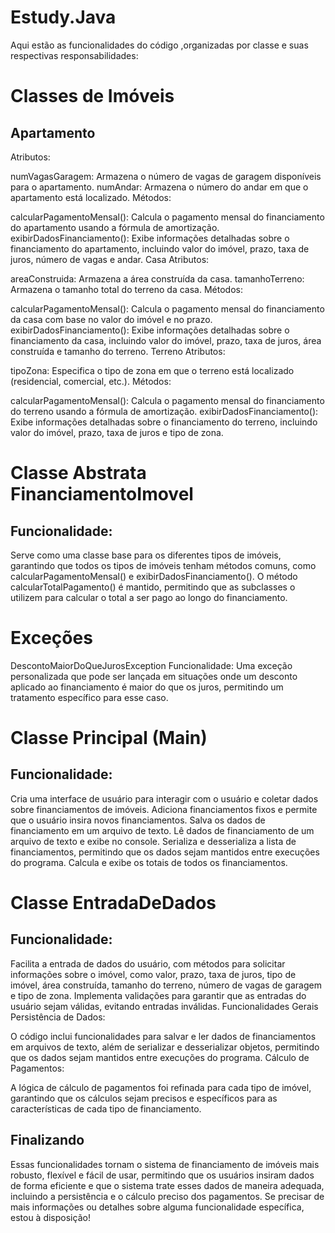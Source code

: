 # Estudy.Java
Aqui estão as funcionalidades do código ,organizadas por classe e suas respectivas responsabilidades:

<h1> Classes de Imóveis </h1>
<h2> Apartamento </h2>
Atributos:

numVagasGaragem: Armazena o número de vagas de garagem disponíveis para o apartamento.
numAndar: Armazena o número do andar em que o apartamento está localizado.
Métodos:

calcularPagamentoMensal(): Calcula o pagamento mensal do financiamento do apartamento usando a fórmula de amortização.
exibirDadosFinanciamento(): Exibe informações detalhadas sobre o financiamento do apartamento, incluindo valor do imóvel, prazo, taxa de juros, número de vagas e andar.
Casa
Atributos:

areaConstruida: Armazena a área construída da casa.
tamanhoTerreno: Armazena o tamanho total do terreno da casa.
Métodos:

calcularPagamentoMensal(): Calcula o pagamento mensal do financiamento da casa com base no valor do imóvel e no prazo.
exibirDadosFinanciamento(): Exibe informações detalhadas sobre o financiamento da casa, incluindo valor do imóvel, prazo, taxa de juros, área construída e tamanho do terreno.
Terreno
Atributos:

tipoZona: Especifica o tipo de zona em que o terreno está localizado (residencial, comercial, etc.).
Métodos:

calcularPagamentoMensal(): Calcula o pagamento mensal do financiamento do terreno usando a fórmula de amortização.
exibirDadosFinanciamento(): Exibe informações detalhadas sobre o financiamento do terreno, incluindo valor do imóvel, prazo, taxa de juros e tipo de zona.

<h1> Classe Abstrata FinanciamentoImovel </h1>
<h2>Funcionalidade: </h2>
Serve como uma classe base para os diferentes tipos de imóveis, garantindo que todos os tipos de imóveis tenham métodos comuns, como calcularPagamentoMensal() e exibirDadosFinanciamento().
O método calcularTotalPagamento() é mantido, permitindo que as subclasses o utilizem para calcular o total a ser pago ao longo do financiamento.

<h1> Exceções</h1>
DescontoMaiorDoQueJurosException
Funcionalidade:
Uma exceção personalizada que pode ser lançada em situações onde um desconto aplicado ao financiamento é maior do que os juros, permitindo um tratamento específico para esse caso.

<h1> Classe Principal (Main)</h1>
<h2> Funcionalidade: </h2>
Cria uma interface de usuário para interagir com o usuário e coletar dados sobre financiamentos de imóveis.
Adiciona financiamentos fixos e permite que o usuário insira novos financiamentos.
Salva os dados de financiamento em um arquivo de texto.
Lê dados de financiamento de um arquivo de texto e exibe no console.
Serializa e desserializa a lista de financiamentos, permitindo que os dados sejam mantidos entre execuções do programa.
Calcula e exibe os totais de todos os financiamentos.

<h1> Classe EntradaDeDados </h1>
<h2> Funcionalidade: </h2>
Facilita a entrada de dados do usuário, com métodos para solicitar informações sobre o imóvel, como valor, prazo, taxa de juros, tipo de imóvel, área construída, tamanho do terreno, número de vagas de garagem e tipo de zona.
Implementa validações para garantir que as entradas do usuário sejam válidas, evitando entradas inválidas.
Funcionalidades Gerais
Persistência de Dados:

O código inclui funcionalidades para salvar e ler dados de financiamentos em arquivos de texto, além de serializar e desserializar objetos, permitindo que os dados sejam mantidos entre execuções do programa.
Cálculo de Pagamentos:

A lógica de cálculo de pagamentos foi refinada para cada tipo de imóvel, garantindo que os cálculos sejam precisos e específicos para as características de cada tipo de financiamento.

<h2> Finalizando </h2>
Essas funcionalidades tornam o sistema de financiamento de imóveis mais robusto, flexível e fácil de usar, permitindo que os usuários insiram dados de forma eficiente e que o sistema trate esses dados de maneira adequada, incluindo a persistência e o cálculo preciso dos pagamentos. Se precisar de mais informações ou detalhes sobre alguma funcionalidade específica, estou à disposição!

